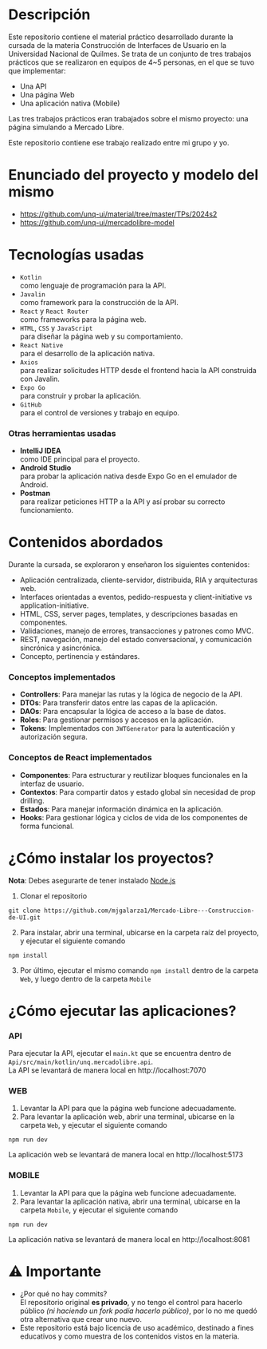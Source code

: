 # Descripción
Este repositorio contiene el material práctico desarrollado durante la cursada de la materia Construcción de Interfaces de Usuario en la Universidad Nacional de Quilmes.
Se trata de un conjunto de tres trabajos prácticos que se realizaron en equipos de 4~5 personas, en el que se tuvo que implementar:

+ Una API
+ Una página Web
+ Una aplicación nativa (Mobile)

Las tres trabajos prácticos eran trabajados sobre el mismo proyecto: una página simulando a Mercado Libre.

Este repositorio contiene ese trabajo realizado entre mi grupo y yo.

# Enunciado del proyecto y modelo del mismo

+ https://github.com/unq-ui/material/tree/master/TPs/2024s2
+ https://github.com/unq-ui/mercadolibre-model

# Tecnologías usadas
+ `Kotlin`<br> como lenguaje de programación para la API.
+ `Javalin`<br> como framework para la construcción de la API.
+ `React` y `React Router`<br> como frameworks para la página web.
+ `HTML`, `CSS` y `JavaScript`<br> para diseñar la página web y su comportamiento.
+ `React Native`<br> para el desarrollo de la aplicación nativa.
+ `Axios`<br> para realizar solicitudes HTTP desde el frontend hacia la API construida con Javalin.
+ `Expo Go`<br> para construir y probar la aplicación.
+ `GitHub`<br> para el control de versiones y trabajo en equipo.

### Otras herramientas usadas
+ **IntelliJ IDEA**<br> como IDE principal para el proyecto.
+ **Android Studio**<br> para probar la aplicación nativa desde Expo Go en el emulador de Android.
+ **Postman**<br> para realizar peticiones HTTP a la API y así probar su correcto funcionamiento.

# Contenidos abordados
Durante la cursada, se exploraron y enseñaron los siguientes contenidos:

+ Aplicación centralizada, cliente-servidor, distribuida, RIA y arquitecturas web.
+ Interfaces orientadas a eventos, pedido-respuesta y client-initiative vs application-initiative.
+ HTML, CSS, server pages, templates, y descripciones basadas en componentes.
+ Validaciones, manejo de errores, transacciones y patrones como MVC.
+ REST, navegación, manejo del estado conversacional, y comunicación sincrónica y asincrónica.
+ Concepto, pertinencia y estándares.

### Conceptos implementados
+ **Controllers**: Para manejar las rutas y la lógica de negocio de la API.
+ **DTOs**: Para transferir datos entre las capas de la aplicación.
+ **DAOs**: Para encapsular la lógica de acceso a la base de datos.
+ **Roles**: Para gestionar permisos y accesos en la aplicación.
+ **Tokens**: Implementados con `JWTGenerator` para la autenticación y autorización segura.

### Conceptos de React implementados
+ **Componentes**: Para estructurar y reutilizar bloques funcionales en la interfaz de usuario.
+ **Contextos**: Para compartir datos y estado global sin necesidad de prop drilling.
+ **Estados**: Para manejar información dinámica en la aplicación.
+ **Hooks**: Para gestionar lógica y ciclos de vida de los componentes de forma funcional.

# ¿Cómo instalar los proyectos?
**Nota**: Debes asegurarte de tener instalado [Node.js](https://nodejs.org/en)

1. Clonar el repositorio
```
git clone https://github.com/mjgalarza1/Mercado-Libre---Construccion-de-UI.git
```
2. Para instalar, abrir una terminal, ubicarse en la carpeta raíz del proyecto, y ejecutar el siguiente comando
```
npm install
```
3. Por último, ejecutar el mismo comando `npm install` dentro de la carpeta `Web`, y luego dentro de la carpeta `Mobile`

# ¿Cómo ejecutar las aplicaciones?
### API
Para ejecutar la API, ejecutar el `main.kt` que se encuentra dentro de `Api/src/main/kotlin/unq.mercadolibre.api`.<br>
La API se levantará de manera local en http://localhost:7070
### WEB
1. Levantar la API para que la página web funcione adecuadamente.
2. Para levantar la aplicación web, abrir una terminal, ubicarse en la carpeta `Web`, y ejecutar el siguiente comando
```
npm run dev
```
La aplicación web se levantará de manera local en http://localhost:5173
### MOBILE
1. Levantar la API para que la página web funcione adecuadamente.
2. Para levantar la aplicación nativa, abrir una terminal, ubicarse en la carpeta `Mobile`, y ejecutar el siguiente comando
```
npm run dev
```
La aplicación nativa se levantará de manera local en http://localhost:8081

# ⚠ Importante
+ ¿Por qué no hay commits? <br> El repositorio original **es privado**, y no tengo el control para hacerlo público _(ni haciendo un fork podía hacerlo público)_, por lo no me quedó otra alternativa que crear uno nuevo.
+ Este repositorio está bajo licencia de uso académico, destinado a fines educativos y como muestra de los contenidos vistos en la materia.

